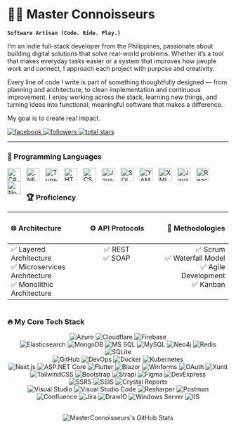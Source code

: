 # 🏄‍♂️ Master Connoisseurs

**`Software Artisan (Code. Ride. Play.)`**

I’m an indie full-stack developer from the Philippines, passionate about building digital solutions that solve real-world problems. Whether it’s a tool that makes everyday tasks easier or a system that improves how people work and connect, I approach each project with purpose and creativity.

Every line of code I write is part of something thoughtfully designed — from planning and architecture, to clean implementation and continuous improvement. I enjoy working across the stack, learning new things, and turning ideas into functional, meaningful software that makes a difference.

My goal is to create real impact.

<p align="left">
  <a href="https://www.facebook.com/">
    <img alt="facebook" title="Connect with me on Facebook" src="https://img.shields.io/badge/Facebook-%231877F2.svg?style=for-the-badge&logo=Facebook&logoColor=white"/>
  </a>
  <a href="https://github.com/MasterConnoisseurs?tab=followers">
    <img alt="followers" title="Follow me on Github" src="https://custom-icon-badges.demolab.com/github/followers/MasterConnoisseurs?color=236ad3&labelColor=1155ba&style=for-the-badge&logo=person-add&label=Follow&logoColor=white"/>
  </a>
  <a href="https://github.com/MasterConnoisseurs?tab=repositories&sort=stargazers">
    <img alt="total stars" title="Total stars on GitHub" src="https://custom-icon-badges.demolab.com/github/stars/MasterConnoisseurs?color=55960c&style=for-the-badge&labelColor=488207&logo=star"/>
  </a>
</p>

---

### 🧰 Programming Languages

<img align="left" alt="C#" width="30px" style="padding-right:10px;" src="https://cdn.jsdelivr.net/gh/devicons/devicon/icons/csharp/csharp-original.svg"/>
<img align="left" alt=".NET" width="30px" style="padding-right:10px;" src="https://cdn.jsdelivr.net/gh/devicons/devicon/icons/dotnetcore/dotnetcore-original.svg"/>
<img align="left" alt="TypeScript" width="30px" style="padding-right:10px;" src="https://cdn.jsdelivr.net/gh/devicons/devicon/icons/typescript/typescript-plain.svg" />
<img align="left" alt="HTML5" width="30px" style="padding-right:10px;" src="https://cdn.jsdelivr.net/gh/devicons/devicon/icons/html5/html5-plain.svg" />
<img align="left" alt="CSS3" width="30px" style="padding-right:10px;" src="https://cdn.jsdelivr.net/gh/devicons/devicon/icons/css3/css3-plain.svg" />
<img align="left" alt="JavaScript" width="30px" style="padding-right:10px;" src="https://cdn.jsdelivr.net/gh/devicons/devicon/icons/javascript/javascript-plain.svg" />
<img align="left" alt="SQL Server" width="30px" style="padding-right:10px;" src="https://cdn.jsdelivr.net/gh/devicons/devicon/icons/microsoftsqlserver/microsoftsqlserver-plain.svg" />
<img align="left" alt="YAML" width="30px" style="padding-right:10px;" src="https://cdn.jsdelivr.net/gh/devicons/devicon/icons/yaml/yaml-original.svg" />
<img align="left" alt="XML" width="30px" style="padding-right:10px;" src="https://cdn.jsdelivr.net/gh/devicons/devicon/icons/xml/xml-plain.svg" />
<img align="left" alt="Java" width="30px" style="padding-right:10px;" src="https://cdn.jsdelivr.net/gh/devicons/devicon/icons/java/java-plain.svg" />
<img align="left" alt="React" width="30px" style="padding-right:10px;" src="https://cdn.jsdelivr.net/gh/devicons/devicon/icons/react/react-original.svg" />
<img align="left" alt="Node.js" width="30px" style="padding-right:10px;" src="https://cdn.jsdelivr.net/gh/devicons/devicon/icons/nodejs/nodejs-plain.svg" />
<br />

#

### 🏆 Proficiency

<table style="width:100%;">
  <thead>
    <tr>
      <th style="width:33%; vertical-align:top; text-align:left;">
        <h4>🌐 Architecture</h4>
      </th>
      <th style="width:33%; vertical-align:top; text-align:center;">
        <h4>⚙️ API Protocols</h4>
      </th>
      <th style="width:34%; vertical-align:top; text-align:right;">
        <h4>🚀 Methodologies</h4>
      </th>
    </tr>
  </thead>
  <tbody>
    <tr>
      <td style="width:33%; vertical-align:top; text-align:left;">
        ✅ Layered Architecture<br>
        ✅ Microservices Architecture<br>
        ✅ Monolithic Architecture
      </td>
      <td style="width:33%; vertical-align:top; text-align:center;">
        ✅ REST<br>
        ✅ SOAP
      </td>
      <td style="width:34%; vertical-align:top; text-align:right;">
        ✅ Scrum<br>
        ✅ Waterfall Model<br>
        ✅ Agile Development<br>
        ✅ Kanban
      </td>
    </tr>
  </tbody>
</table>

#

### 🔥 My Core Tech Stack

<p align="center">
  <img src="https://img.shields.io/badge/Azure-0078D4?style=for-the-badge&logo=microsoft-azure&logoColor=white" alt="Azure" />
  <img src="https://img.shields.io/badge/Cloudflare-F38020?style=for-the-badge&logo=cloudflare&logoColor=white" alt="Cloudflare" />
  <img src="https://img.shields.io/badge/Firebase-FFCA28?style=for-the-badge&logo=firebase&logoColor=black" alt="Firebase" />
  <br />
  <img src="https://img.shields.io/badge/Elasticsearch-007BFF?style=for-the-badge&logo=elasticsearch&logoColor=white" alt="Elasticsearch" />
  <img src="https://img.shields.io/badge/MongoDB-%234EA94B.svg?style=for-the-badge&logo=mongodb&logoColor=white" alt="MongoDB" />
  <img src="https://img.shields.io/badge/Microsoft%20SQL%20Server-CC2927?style=for-the-badge&logo=microsoftsqlserver&logoColor=white" alt="MS SQL" />
  <img src="https://img.shields.io/badge/mysql-4479A1.svg?style=for-the-badge&logo=mysql&logoColor=white" alt="MySQL" />
  <img src="https://img.shields.io/badge/Neo4j-008CC1?style=for-the-badge&logo=neo4j&logoColor=white" alt="Neo4j" />
  <img src="https://img.shields.io/badge/redis-%23DD0031.svg?style=for-the-badge&logo=redis&logoColor=white" alt="Redis" />
  <img src="https://img.shields.io/badge/sqlite-%2307405e.svg?style=for-the-badge&logo=sqlite&logoColor=white" alt="SQLite" />
  <br />
  <img src="https://img.shields.io/badge/github-%23121011.svg?style=for-the-badge&logo=github&logoColor=white" alt="GitHub" />
  <img src="https://img.shields.io/badge/Azure%20DevOps-0078D4?style=for-the-badge&logo=azuredevops&logoColor=white" alt="DevOps" />
  <img src="https://img.shields.io/badge/docker-%230DB7ED.svg?style=for-the-badge&logo=docker&logoColor=white" alt="Docker" />
  <img src="https://img.shields.io/badge/kubernetes-%23326CE5.svg?style=for-the-badge&logo=kubernetes&logoColor=white" alt="Kubernetes" />
  <br />
  <img src="https://img.shields.io/badge/Next.js-000000?style=for-the-badge&logo=nextdotjs&logoColor=white" alt="Next.js" />
  <img src="https://img.shields.io/badge/ASP.NET%20Core-512BD4?style=for-the-badge&logo=dotnet&logoColor=white" alt="ASP.NET Core" />
  <img src="https://img.shields.io/badge/Flutter-02569B?style=for-the-badge&logo=flutter&logoColor=white" alt="Flutter" />
  <img src="https://img.shields.io/badge/Blazor-512BD4?style=for-the-badge&logo=blazor&logoColor=white" alt="Blazor" />
  <img src="https://img.shields.io/badge/Winforms-512BD4?style=for-the-badge&logo=dot-net&logoColor=white" alt="Winforms" />
  <img src="https://img.shields.io/badge/OAuth-FB5434?style=for-the-badge&logo=oauth&logoColor=white" alt="OAuth" />
  <img src="https://img.shields.io/badge/XUnit-811C70?style=for-the-badge&logo=dotnet&logoColor=white" alt="Xunit" />
  <br />
  <img src="https://img.shields.io/badge/Tailwind_CSS-38B2AC?style=for-the-badge&logo=tailwind-css&logoColor=white" alt="TailwindCSS" />
  <img src="https://img.shields.io/badge/Bootstrap-7952B3?style=for-the-badge&logo=bootstrap&logoColor=white" alt="Bootstrap" />
  <img src="https://img.shields.io/badge/Strapi-4945FF?style=for-the-badge&logo=strapi&logoColor=white" alt="Strapi" />
  <img src="https://img.shields.io/badge/Figma-F24E1E?style=for-the-badge&logo=figma&logoColor=white" alt="Figma" />
  <img src="https://img.shields.io/badge/DevExpress-FF6B00?style=for-the-badge&logo=devexpress&logoColor=white" alt="DevExpress" />
  <br />
  <img src="https://img.shields.io/badge/SSRS-F29D38?style=for-the-badge&logo=microsoftsqlserver&logoColor=white" alt="SSRS" />
  <img src="https://img.shields.io/badge/SSIS-2173B9?style=for-the-badge&logo=microsoftsqlserver&logoColor=white" alt="SSIS" />
  <img src="https://img.shields.io/badge/Crystal%20Reports-00629B?style=for-the-badge&logo=sap&logoColor=white" alt="Crystal Reports" />
  <br />
  <img src="https://img.shields.io/badge/Visual%20Studio-5C2D91?style=for-the-badge&logo=visualstudio&logoColor=white" alt="Visual Studio" />
  <img src="https://img.shields.io/badge/Visual%20Studio%20Code-007ACC?style=for-the-badge&logo=visualstudiocode&logoColor=white" alt="Visual Studio Code" />
  <img src="https://img.shields.io/badge/Resharper-8C499D?style=for-the-badge&logo=jetbrains&logoColor=white" alt="Resharper" />
  <img src="https://img.shields.io/badge/Postman-FF6C37?style=for-the-badge&logo=postman&logoColor=white" alt="Postman" />
  <br />
  <img src="https://img.shields.io/badge/Confluence-172B4D?style=for-the-badge&logo=confluence&logoColor=white" alt="Confluence" />
  <img src="https://img.shields.io/badge/Jira-0052CC?style=for-the-badge&logo=jira&logoColor=white" alt="Jira" />
  <img src="https://img.shields.io/badge/Draw.io-2196F3?style=for-the-badge&logo=diagrams-net&logoColor=white" alt="DrawIO" />
  <img src="https://img.shields.io/badge/Windows%20Server-0078D4?style=for-the-badge&logo=windows&logoColor=white" alt="Windows Server" />
  <img src="https://img.shields.io/badge/IIS-2173B9?style=for-the-badge&logo=iis&logoColor=white" alt="IIS" />
</p>
<br />

<div align="center">
  <img src="https://github-readme-stats.vercel.app/api?username=MasterConnoisseurs&show_icons=true&theme=dark" alt="MasterConnoisseurs's GitHub Stats" />
</div>

